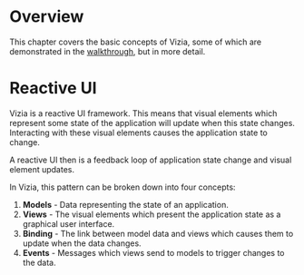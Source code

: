 # Overview

This chapter covers the basic concepts of Vizia, some of which are demonstrated in the [walkthrough](../walkthrough/introduction.md), but in more detail.

# Reactive UI

Vizia is a reactive UI framework. This means that visual elements which represent some state of the application will update when this state changes. Interacting with these visual elements causes the application state to change.

A reactive UI then is a feedback loop of application state change and visual element updates.

In Vizia, this pattern can be broken down into four concepts:

 1. **Models** - Data representing the state of an application.
 2. **Views** - The visual elements which present the application state as a graphical user interface.
 3. **Binding** - The link between model data and views which causes them to update when the data changes.
 4. **Events** - Messages which views send to models to trigger changes to the data.



<!-- In Vizia, views **bind** to models so that they update when the application data changes. Views send **events** to models to change the data. -->

<!-- ## The View Tree
Views in Vizia are composed to form a tree.

This view tree is then used to determine the size and position of elements, as well as the order that elements should be rendered into the window. -->

